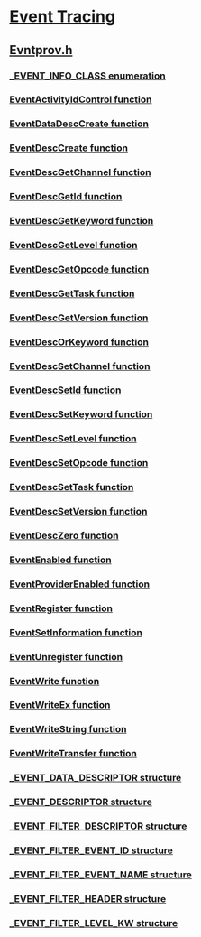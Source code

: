 # [Event Tracing](../_etw/index.md)
## [Evntprov.h](index.md)
### [_EVENT_INFO_CLASS enumeration](../evntprov/ne-evntprov-_event_info_class.md)
### [EventActivityIdControl function](../evntprov/nf-evntprov-eventactivityidcontrol.md)
### [EventDataDescCreate function](../evntprov/nf-evntprov-eventdatadesccreate.md)
### [EventDescCreate function](../evntprov/nf-evntprov-eventdesccreate.md)
### [EventDescGetChannel function](../evntprov/nf-evntprov-eventdescgetchannel.md)
### [EventDescGetId function](../evntprov/nf-evntprov-eventdescgetid.md)
### [EventDescGetKeyword function](../evntprov/nf-evntprov-eventdescgetkeyword.md)
### [EventDescGetLevel function](../evntprov/nf-evntprov-eventdescgetlevel.md)
### [EventDescGetOpcode function](../evntprov/nf-evntprov-eventdescgetopcode.md)
### [EventDescGetTask function](../evntprov/nf-evntprov-eventdescgettask.md)
### [EventDescGetVersion function](../evntprov/nf-evntprov-eventdescgetversion.md)
### [EventDescOrKeyword function](../evntprov/nf-evntprov-eventdescorkeyword.md)
### [EventDescSetChannel function](../evntprov/nf-evntprov-eventdescsetchannel.md)
### [EventDescSetId function](../evntprov/nf-evntprov-eventdescsetid.md)
### [EventDescSetKeyword function](../evntprov/nf-evntprov-eventdescsetkeyword.md)
### [EventDescSetLevel function](../evntprov/nf-evntprov-eventdescsetlevel.md)
### [EventDescSetOpcode function](../evntprov/nf-evntprov-eventdescsetopcode.md)
### [EventDescSetTask function](../evntprov/nf-evntprov-eventdescsettask.md)
### [EventDescSetVersion function](../evntprov/nf-evntprov-eventdescsetversion.md)
### [EventDescZero function](../evntprov/nf-evntprov-eventdesczero.md)
### [EventEnabled function](../evntprov/nf-evntprov-eventenabled.md)
### [EventProviderEnabled function](../evntprov/nf-evntprov-eventproviderenabled.md)
### [EventRegister function](../evntprov/nf-evntprov-eventregister.md)
### [EventSetInformation function](../evntprov/nf-evntprov-eventsetinformation.md)
### [EventUnregister function](../evntprov/nf-evntprov-eventunregister.md)
### [EventWrite function](../evntprov/nf-evntprov-eventwrite.md)
### [EventWriteEx function](../evntprov/nf-evntprov-eventwriteex.md)
### [EventWriteString function](../evntprov/nf-evntprov-eventwritestring.md)
### [EventWriteTransfer function](../evntprov/nf-evntprov-eventwritetransfer.md)
### [_EVENT_DATA_DESCRIPTOR structure](../evntprov/ns-evntprov-_event_data_descriptor.md)
### [_EVENT_DESCRIPTOR structure](../evntprov/ns-evntprov-_event_descriptor.md)
### [_EVENT_FILTER_DESCRIPTOR structure](../evntprov/ns-evntprov-_event_filter_descriptor.md)
### [_EVENT_FILTER_EVENT_ID structure](../evntprov/ns-evntprov-_event_filter_event_id.md)
### [_EVENT_FILTER_EVENT_NAME structure](../evntprov/ns-evntprov-_event_filter_event_name.md)
### [_EVENT_FILTER_HEADER structure](../evntprov/ns-evntprov-_event_filter_header.md)
### [_EVENT_FILTER_LEVEL_KW structure](../evntprov/ns-evntprov-_event_filter_level_kw.md)
